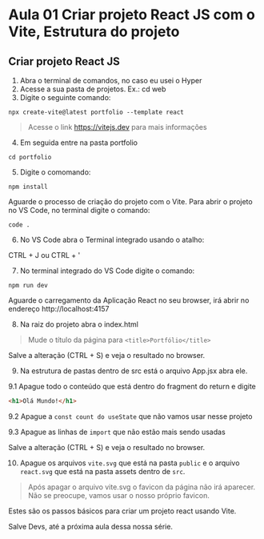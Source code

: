 # Aula 01 Criar projeto React JS com o Vite, Estrutura do projeto

## Criar projeto React JS

1. Abra o terminal de comandos, no caso eu usei o Hyper
2. Acesse a sua pasta de projetos. Ex.: cd web
3. Digite o seguinte comando:

`npx create-vite@latest portfolio --template react`

> Acesse o link https://vitejs.dev para mais informações

4. Em seguida entre na pasta portfolio

`cd portfolio`

5. Digite o comomando:

`npm install`

Aguarde o processo de criação do projeto com o Vite.
Para abrir o projeto no VS Code, no terminal digite o comando:

`code .`

6. No VS Code abra o Terminal integrado usando o atalho:

CTRL + J ou CTRL + '

7. No terminal integrado do VS Code digite o comando:

`npm run dev`

Aguarde o carregamento da Aplicação React no seu browser,
irá abrir no endereço http://localhost:4157

8. Na raiz do projeto abra o index.html

> Mude o título da página para `<title>Portfólio</title>`

Salve a alteração (CTRL + S) e veja o resultado no browser.

9. Na estrutura de pastas dentro de src está o arquivo App.jsx abra ele.

9.1 Apague todo o conteúdo que está dentro do fragment do return e digite
~~~html
<h1>Olá Mundo!</h1>
~~~

9.2 Apague a `const count do useState` que não vamos usar nesse projeto

9.3 Apague as linhas de `import` que não estão mais sendo usadas

Salve a alteração (CTRL + S) e veja o resultado no browser.

10. Apague os arquivos `vite.svg` que está na pasta `public` e o arquivo `react.svg` que está na pasta assets dentro de `src`.

> Após apagar o arquivo vite.svg o favicon da página não irá aparecer. Não se preocupe, vamos usar o nosso próprio favicon.

Estes são os passos básicos para criar um projeto react usando Vite.

Salve Devs, até a próxima aula dessa nossa série.
